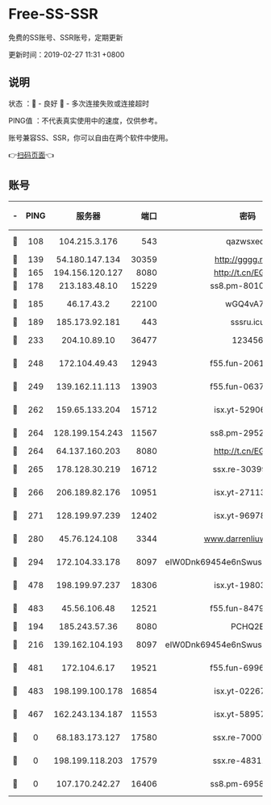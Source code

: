 # Free-SS-SSR

免费的SS账号、SSR账号，定期更新

更新时间：2019-02-27 11:31 +0800

## 说明

状态     ：🙂 - 良好 🙁 - 多次连接失败或连接超时

PING值   ：不代表真实使用中的速度，仅供参考。

账号兼容SS、SSR，你可以自由在两个软件中使用。

👉[扫码页面](https://liesauer.github.io/free-ss-ssr.github.io/)👈

## 账号

|-|PING|服务器|端口|密码|加密方式|区域|
|:----:|:----:|:-----:|-----:|:----:|:----:|:----:|
|🙂|108|104.215.3.176|543|qazwsxedc|aes-256-gcm|JP|
|🙂|139|54.180.147.134|30359|http://gggg.rocks|chacha20|KR|
|🙂|165|194.156.120.127|8080|http://t.cn/EGJIyrl|rc4-md5|RU|
|🙂|178|213.183.48.10|15229|ss8.pm-80109234|rc4-md5|RU|
|🙂|185|46.17.43.2|22100|wGQ4vA7D|aes-256-gcm|RU|
|🙂|189|185.173.92.181|443|sssru.icu|rc4-md5|RU|
|🙂|233|204.10.89.10|36477|123456|aes-256-cfb|US|
|🙂|248|172.104.49.43|12943|f55.fun-20618102|aes-256-cfb|SG|
|🙂|249|139.162.11.113|13903|f55.fun-06375860|aes-256-cfb|SG|
|🙂|262|159.65.133.204|15712|isx.yt-52906154|aes-256-cfb|SG|
|🙂|264|128.199.154.243|11567|ss8.pm-29529398|aes-256-cfb|SG|
|🙂|264|64.137.160.203|8080|http://t.cn/EGJIyrl|rc4-md5|CA|
|🙂|265|178.128.30.219|16712|ssx.re-30399462|aes-256-cfb|SG|
|🙂|266|206.189.82.176|10951|isx.yt-27113365|aes-256-cfb|SG|
|🙂|271|128.199.97.239|12402|isx.yt-96978808|aes-256-cfb|SG|
|🙂|280|45.76.124.108|3344|www.darrenliuwei.com|aes-256-cfb|AU|
|🙂|294|172.104.33.178|8097|eIW0Dnk69454e6nSwuspv9DmS201tQ0D|aes-256-cfb|SG|
|🙂|478|198.199.97.237|18306|isx.yt-19803793|aes-256-cfb|US|
|🙂|483|45.56.106.48|12521|f55.fun-84790716|aes-256-cfb|US|
|🙂|194|185.243.57.36|8080|PCHQ2E|rc4-md5|US|
|🙂|216|139.162.104.193|8097|eIW0Dnk69454e6nSwuspv9DmS201tQ0D|aes-256-cfb|JP|
|🙂|481|172.104.6.17|19521|f55.fun-69966470|aes-256-cfb|US|
|🙂|483|198.199.100.178|16854|isx.yt-02267760|aes-256-cfb|US|
|🙁|467|162.243.134.187|11553|isx.yt-58957089|aes-256-cfb|US|
|🙁|0|68.183.173.127|17580|ssx.re-70007414|aes-256-cfb|US|
|🙁|0|198.199.118.203|17579|ssx.re-48311289|aes-256-cfb|US|
|🙁|0|107.170.242.27|16406|ss8.pm-69587797|aes-256-cfb|US|

